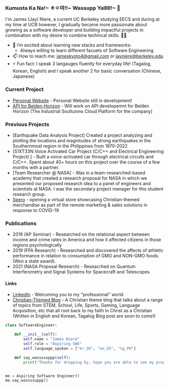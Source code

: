 ### Kumusta Ka Na!~ ㅎㅇ여!!~ Wassupp Yalllll!~ 👋
I'm James (Jay) Niere, a current UC Berkeley studying EECS and during at my time at UCB however, I gradually became more passionate about growing as a software developer and building impactful projects in combination with my desire to combine techincal skills. :technologist:

- 🌱 I’m excited about learning new stacks and frameworks:
  - Always willing to learn different facuets of Software Engineering
- 📫 How to reach me: jameskyoto4@gmail.com or jayniere@berkeley.edu
- ⚡ Fun fact: I speak 3 langauges fluently for everyday life! (Tagalog, Korean, English) and I speak another 2 for basic conversation (Chinese, Japanese)

### Current Project
-  [Personal Website](jayrcn.github.io) - Personal Website still in development!
-  [API for Belden Horizon](https://www.belden.com/products/industrial-networking-cybersecurity/software-solutions/belden-horizon) - Will work on API developemnt for Belden Horizon (The Industrial Soultuions Cloud Platform for the company)

### Previous Projects
- [Earthquake Data Analysis Project] Created a project analyzing and plotting the locations and magnitudes of strong earthquakes in the Southernmost region in the Philippines from 1970-2022
- [S1XT33N Voice Activated Car Project (C/C++ and Electrical Engineering Project)	] - Built a voice-activated car through electrical circuits and C/C++. Spent about 40+ hours on this project over the course of a few months with a partner.
- [Team Researcher @ NASA] - Was in a team-researched-based academy that created a research proposal for NASA in which we presented our proposed research idea to a panel of engineers and scientists at NASA. I was the secondary project manager for this student research group.
-  [Spero](https://shopspero.org) - opening a virtual store showcasing Christian-themed merchandise as part of the remote marketing & sales solutions in response to COVID-19

### Publications

- 2019 (AP Seminar) - Researched on the relational aspect between income and crime rates in America and how it affected citizens in those regions psychologically
- 2019 (FFA Research) - Researched and discovered the affects of athletic performance in relation to consumption of GMO and NON-GMO foods. (Won a state award).
- 2021 (NASA Proposal Research) - Reseacrhed on Quantum Interferometry and Signal Systems for Spacecraft and Telescopes. 


#### Links 
- [LinkedIn](https://www.linkedin.com/in/james-ruel-niere-7a6961216/) - Welcoming you to my "professional" world
- [Christian-Themed Blog](https://jayrcn.substack.com/?utm_source=substack&utm_medium=web&utm_campaign=substack_profile) - A Christian theme blog that talks about a range of topics from STEM, School, Life, Sports, Gaming, Language Acquisition, etc that all root back to my faith in Christ as a Christian (Written in English and Korean, Tagalog Blog post are soon to come!)

```python
class SoftwareEngineer:

    def __init__(self):
        self.name = "James Niere"
        self.role = "Aspiring SWE"
        self.language_spoken = ["kr_SK", "en_US", "tg_PH"]

    def say_wassssuppp(self):
        print("Thanks for dropping by, hope you are able to see my progress as a SWE.")


me = Aspiring Software Engineer()
me.say_wassssuppp()
